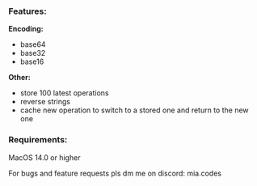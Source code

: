 ### Features:
**Encoding:**
- base64
- base32
- base16

**Other:**
- store 100 latest operations
- reverse strings
- cache new operation to switch to a stored one and return to the new one

### Requirements:
MacOS 14.0 or higher

For bugs and feature requests pls dm me on discord: mia.codes
